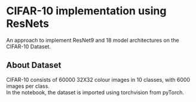# CIFAR-10 implementation using ResNets

An approach to implement ResNet9 and 18 model architectures on the CIFAR-10 Dataset.

## About Dataset
CIFAR-10 consists of 60000 32X32 colour images in 10 classes, with 6000 images per class.  
In the notebook, the dataset is imported using torchvision from pyTorch.
